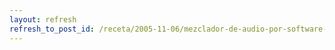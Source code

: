 ```yaml
---
layout: refresh
refresh_to_post_id: /receta/2005-11-06/mezclador-de-audio-por-software-con-alsa
---
```

